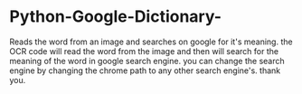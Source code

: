 # Python-Google-Dictionary-
Reads the word from an image and searches on google for it's meaning.
the OCR code will read the word from the image and then will search for the meaning of the word in google search engine.
you can change the search engine by changing the chrome path to any other search engine's.
thank you.
